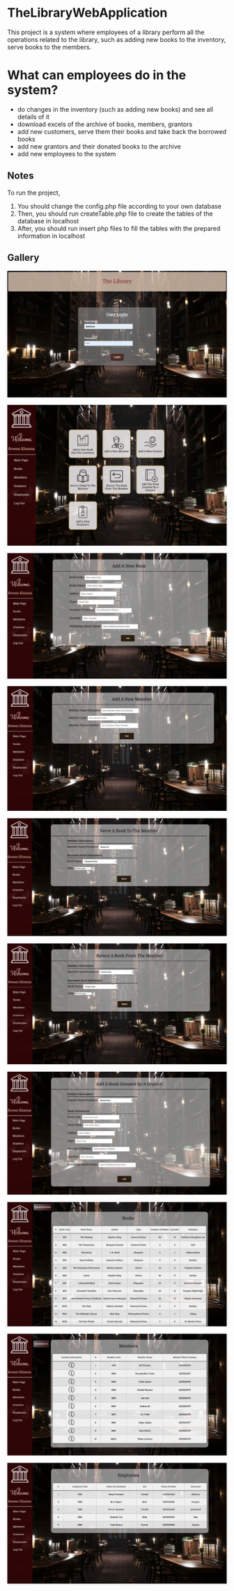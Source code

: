 # TheLibraryWebApplication

This project is a system where employees of a library perform all the operations related to the library, such as adding new books to the inventory, serve books to the members.

# What can employees do in the system?

- do changes in the inventory (such as adding new books) and see all details of it
- download excels of the archive of books, members, grantors
- add new customers, serve them their books and take back the borrowed books
- add new grantors and their donated books to the archive
- add new employees to the system

## Notes

To run the project,

1. You should change the config.php file according to your own database
2. Then, you should run createTable.php file to create the tables of the database in localhost
3. After, you should run insert php files to fill the tables with the prepared information in localhost


## Gallery

![](readmeassets/1.png)

![](readmeassets/2.png)

![](readmeassets/3.png)

![](readmeassets/4.png)

![](readmeassets/5.png)

![](readmeassets/6.png)

![](readmeassets/7.png)

![](readmeassets/8.png)

![](readmeassets/9.png)

![](readmeassets/10.png)

